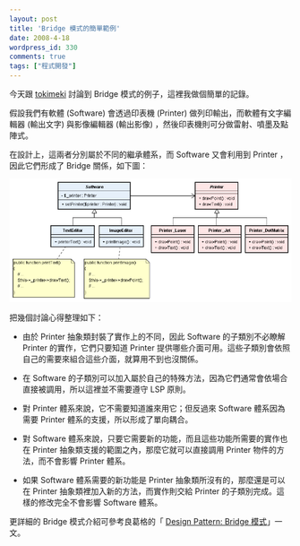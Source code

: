 ```yaml
---
layout: post
title: 'Bridge 模式的簡單範例'
date: 2008-4-18
wordpress_id: 330
comments: true
tags: ["程式開發"]
---
```


今天跟 [tokimeki](http://blog.pixnet.net/HACGIS) 討論到 Bridge 模式的例子，這裡我做個簡單的記錄。

假設我們有軟體 (Software) 會透過印表機 (Printer) 做列印輸出，而軟體有文字編輯器 (輸出文字) 與影像編輯器 (輸出影像) ，然後印表機則可分做雷射、噴墨及點陣式。

在設計上，這兩者分別屬於不同的繼承體系，而 Software 又會利用到 Printer ，因此它們形成了 Bridge 關係，如下圖：

[![Bridge 範例](/resources/bridge/PrinterSample.png)](/resources/bridge/PrinterSample.png)

把幾個討論心得整理如下：

* 由於 Printer 抽象類封裝了實作上的不同，因此 Software 的子類別不必瞭解 Printer 的實作，它們只要知道 Printer 提供哪些介面可用。這些子類別會依照自己的需要來組合這些介面，就算用不到也沒關係。

* 在 Software 的子類別可以加入屬於自己的特殊方法，因為它們通常會依場合直接被調用，所以這裡並不需要遵守 LSP 原則。

* 對 Printer 體系來說，它不需要知道誰來用它；但反過來 Software 體系因為需要 Printer 體系的支援，所以形成了單向耦合。

* 對 Software 體系來說，只要它需要新的功能，而且這些功能所需要的實作也在 Printer 抽象類支援的範圍之內，那麼它就可以直接調用 Printer 物件的方法，而不會影響 Printer 體系。

* 如果 Software 體系需要的新功能是 Printer 抽象類所沒有的，那麼還是可以在 Printer 抽象類裡加入新的方法，而實作則交給 Printer 的子類別完成。這樣的修改完全不會影響 Software 體系。



更詳細的 Bridge 模式介紹可參考良葛格的「 [Design Pattern: Bridge 模式](http://caterpillar.onlyfun.net/Gossip/DesignPattern/BridgePattern.htm)」一文。

